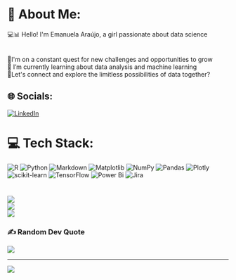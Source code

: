 # 💫 About Me:
💻📊 Hello! I'm Emanuela Araújo, a girl passionate about data science<br><br><br>💞️I'm on a constant quest for new challenges and opportunities to grow<br>💞️ I’m currently learning about data analysis and machine learning<br>💞️Let's connect and explore the limitless possibilities of data together?


## 🌐 Socials:
[![LinkedIn](https://img.shields.io/badge/LinkedIn-%230077B5.svg?logo=linkedin&logoColor=white)](https://linkedin.com/in/emanuela-araujo) 

# 💻 Tech Stack:
![R](https://img.shields.io/badge/r-%23276DC3.svg?style=for-the-badge&logo=r&logoColor=white) ![Python](https://img.shields.io/badge/python-3670A0?style=for-the-badge&logo=python&logoColor=ffdd54) ![Markdown](https://img.shields.io/badge/markdown-%23000000.svg?style=for-the-badge&logo=markdown&logoColor=white) ![Matplotlib](https://img.shields.io/badge/Matplotlib-%23ffffff.svg?style=for-the-badge&logo=Matplotlib&logoColor=black) ![NumPy](https://img.shields.io/badge/numpy-%23013243.svg?style=for-the-badge&logo=numpy&logoColor=white) ![Pandas](https://img.shields.io/badge/pandas-%23150458.svg?style=for-the-badge&logo=pandas&logoColor=white) ![Plotly](https://img.shields.io/badge/Plotly-%233F4F75.svg?style=for-the-badge&logo=plotly&logoColor=white) ![scikit-learn](https://img.shields.io/badge/scikit--learn-%23F7931E.svg?style=for-the-badge&logo=scikit-learn&logoColor=white) ![TensorFlow](https://img.shields.io/badge/TensorFlow-%23FF6F00.svg?style=for-the-badge&logo=TensorFlow&logoColor=white) ![Power Bi](https://img.shields.io/badge/power_bi-F2C811?style=for-the-badge&logo=powerbi&logoColor=black) ![Jira](https://img.shields.io/badge/jira-%230A0FFF.svg?style=for-the-badge&logo=jira&logoColor=white)
# 

![](https://github-readme-stats.vercel.app/api?username=emanuela-araujo&theme=radical&hide_border=false&include_all_commits=false&count_private=false)<br/>
![](https://github-readme-streak-stats.herokuapp.com/?user=emanuela-araujo&theme=radical&hide_border=false)<br/>
![](https://github-readme-stats.vercel.app/api/top-langs/?username=emanuela-araujo&theme=radical&hide_border=false&include_all_commits=false&count_private=false&layout=compact)

### ✍️ Random Dev Quote
![](https://quotes-github-readme.vercel.app/api?type=horizontal&theme=radical)


---
[![](https://visitcount.itsvg.in/api?id=emanuela-araujo&icon=0&color=10)](https://visitcount.itsvg.in)

<!-- Proudly created with GPRM ( https://gprm.itsvg.in ) -->
